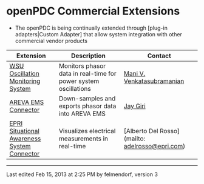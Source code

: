 # openPDC Commercial Extensions

* The openPDC is being continually extended through [plug-in adapters|Custom Adapter] that allow system integration with other commercial vendor products

| **Extension** | **Description** | **Contact** |
| --- | --- | --- |
| [WSU Oscillation Monitoring System](http://www.naspi.org/meetings/workgroup/2009_october/presentations/kobet_tva_oscillation_monitoring_tools_20091008.pdf) | Monitors phasor data in real-time for power system oscillations | [Mani V. Venkatasubramanian](mailto:mani@eecs.wsu.edu) |
| [AREVA EMS Connector](http://www.areva-td.com/solutions/US_1095_Energy%20Management%20Systems.html) | Down-samples and exports phasor data into AREVA EMS | [Jay Giri](mailto:jay.giri@areva-td.com) |
| [EPRI Situational Awareness System Connector](http://www.naspi.org/meetings/workgroup/2009_october/presentations/zhang_epri_wapsv_20091008.pdf) | Visualizes electrical measurements in real-time | [Alberto Del Rosso](mailto: adelrosso@epri.com) |

---

Last edited Feb 15, 2013 at 2:25 PM by felmendorf, version 3